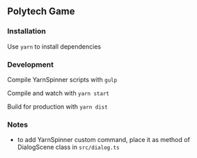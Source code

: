 ## Polytech Game

### Installation

Use `yarn` to install dependencies

### Development

Compile YarnSpinner scripts with `gulp`

Compile and watch with `yarn start`

Build for production with `yarn dist`

### Notes

- to add YarnSpinner custom command, place it as method of DialogScene class in `src/dialog.ts`
